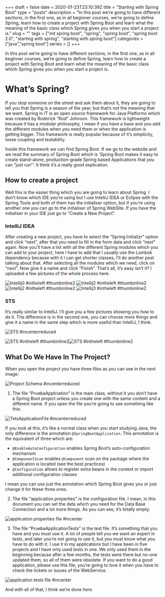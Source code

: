+++
draft = false
date = 2020-01-23T23:10:39Z
title = "Starting with Spring Boot"
type = "posts"
description = "In this post we’re going to have different sections, in the first one, as in all beginner courses, we’re going to define Spring, learn how to create a project with Spring Boot and learn what the meaning of the basic class which Spring gives you when you start a project is."
slug = ""
tags = ["init spring boot", "spring", "spring boot", "spring boot 2.0", "starting with spring", "starting with spring boot"]
categories = ["java","spring boot"]
series = []
+++

In this post we’re going to have different sections, in the first one, as in all beginner courses, we’re going to define Spring, learn how to create a project with Spring Boot and learn what the meaning of the basic class which Spring gives you when you start a project is.

# What’s Spring?

If you stop someone on the street and ask them about it, they are going to tell you that Spring is a season of the year, but that’s not the meaning that we want. Spring in IT is an open source framework  for Java Platforms which was created by Roderick “Rod” Johnson. This framework is lightweight because it has a modular philosophy, I mean if you have a base and you add the different modules when you need them or when the application is getting bigger. This framework is really popular because of it’s simplicity, loose coupling and testability.

Inside this framework we can find Spring Boot. If we go to the website and we read the summary of Spring Boot which is ‘Spring Boot makes it easy to create stand-alone, production-grade Spring based Applications that you can “just run”‘. It think it’s a really good explication.

## How to create a project

Well this is the easier thing which you are going to learn about Spring. I don’t know which IDE you’re using but I use IntelliJ IDEA or Eclipse with the Spring Tools and both of them has the initialiser option, but if you’re using another one you can go to the initialiser of Spring WebSite. If you have the initialiser in your IDE just go to “Create a New Project”.

### IntelliJ IDEA

After creating a new project, you have to select the “Spring Initializr” option and click “next”, after that you need to fill in the form data and click “next” again.  Now you’ll have a list with all the different Spring modules which you can add to your project, here I have to add that I usually use the Lombok dependency because with it I can get shorter classes, I’ll do another post talking about that. After selecting all the modules which we need, click on “next”. Now give it a name and click “Finish”. That’s all, it’s easy isn’t it? I uploaded a few pictures of the whole process here.

![Intellij0 #intheleft #thumbinline2](/images/Intellij0.png) ![Intellij2 #intheleft #thumbinline2](/images/Intellij1.png) ![Intellij2 #intheleft #thumbinline2](/images/Intellij2.png) ![Intellij3 #intheleft #thumbinline2](/images/Intellij3.png)

### STS

It’s really similar to IntelliJ. I’ll give you a few pictures showing you how to do it. The difference is in the second one, you can choose more things and give it a name in the same step which is more useful than IntelliJ, I think.

![STS #incenterreduced](/images/STS0.png)

![STS #intheleft #thumbinline2](/images/STS1.png)![STS #intheleft #thumbinline2](/images/STS2.png)

## What  Do We Have In The Project?

When you open the project you have three files as you can see in the next image:

![Project Schema #incenterreduced](/images/projectschema.png)

1. The file “PruebaApplciation” is the main class, without it you don’t have a Spring Boot project unless you create one with the same content and a different name. If you open the file you’re going to see something like this:

![TetsApplicationFile #incenterreduced](/images/PruebasApplicationFIle.png)

If you look at this, it’s like a normal class when you start studying Java, the only difference is the annotation `@SpringBootApplication`. This annotation is the equivalent of three which are:

 - `@EnableAutoConfiguration` enables Spring Boot’s auto-configuration mechanism
 - `@ComponentScan` enables `@Component` scan on the package where the application is located (see the best practices)
 - `@Configuration` allows to register extra beans in the context or import additional configuration classes

 I mean you can use just the annotation which Spring Boot gives you or just change it for these three ones.

2. The file “application.properties” is the configuration file. I mean, in this document you can set the data which you need for the Data Base Connection and a lot more things. As you can see, it’s totally empty.

![application properties file #incenter](/images/applicationpropertiesfile.png)

3. The file “PruebaApplicationTests” is the test file. It’s something that you have and you must use it. A lot of people tell you we want an expert in tests, and later you’re not going to use it, but you must know what you have to do with it. I use it in my applications but I have been in five projects and I have only used tests in one. We only used them in the beginning because after a few months, the tests were there but no-one updated them, so all of them were obsolete. If you want to do a good application, please use this file, you’re going to love it when you have to check the tickets or issues of the WebService.


![application tests file #incenter](/images/pruebasTestsFile.png)

And with all of that, I think we’re done here.
